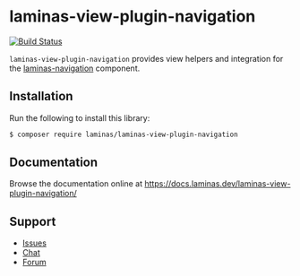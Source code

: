# laminas-view-plugin-navigation

[![Build Status](https://github.com/laminas/laminas-view-plugin-navigation/workflows/Continuous%20Integration/badge.svg)](https://github.com/laminas/laminas-view-plugin-navigation/actions?query=workflow%3A"Continuous+Integration")

`laminas-view-plugin-navigation` provides view helpers and integration for the [laminas-navigation](https://github.com/laminas/laminas-navigation) component.

## Installation

Run the following to install this library:

```bash
$ composer require laminas/laminas-view-plugin-navigation
```

## Documentation

Browse the documentation online at https://docs.laminas.dev/laminas-view-plugin-navigation/

## Support

- [Issues](https://github.com/laminas/laminas-view-plugin-navigation/issues/)
- [Chat](https://laminas.dev/chat/)
- [Forum](https://discourse.laminas.dev/)
